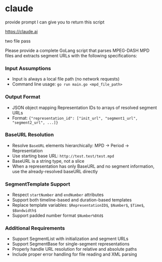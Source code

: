 # claude

provide prompt I can give you to return this script

https://claude.ai

two file pass

Please provide a complete GoLang script that parses MPEG-DASH MPD files and
extracts segment URLs with the following specifications:

### Input Assumptions
- Input is always a local file path (no network requests)
- Command line usage: `go run main.go <mpd_file_path>`

### Output Format
- JSON object mapping Representation IDs to arrays of resolved segment URLs
- Format: `{"representation_id": ["init_url", "segment1_url", "segment2_url", ...]}`

### BaseURL Resolution
- Resolve `BaseURL` elements hierarchically: MPD → Period → Representation
- Use starting base URL: `http://test.test/test.mpd`
- BaseURL is a string type, not a slice
- When a representation has only BaseURL and no segment information, use the already-resolved baseURL directly

### SegmentTemplate Support
- Respect `startNumber` and `endNumber` attributes
- Support both timeline-based and duration-based templates
- Replace template variables: `$RepresentationID$`, `$Number$`, `$Time$`, `$Bandwidth$`
- Support padded number format `$Number%0Xd$`

### Additional Requirements
- Support SegmentList with initialization and segment URLs
- Support SegmentBase for single-segment representations
- Properly handle URL resolution for relative and absolute paths
- Include proper error handling for file reading and XML parsing
